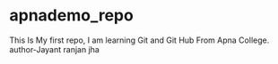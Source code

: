 # apnademo_repo
This Is My first repo, I am learning  Git and Git Hub From Apna College.
<br>
author-Jayant ranjan jha
